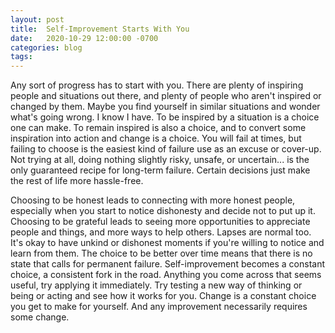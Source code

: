 ```yaml
---
layout: post
title:  Self-Improvement Starts With You
date:   2020-10-29 12:00:00 -0700
categories: blog
tags: 
---
```


Any sort of progress has to start with you. There are plenty of inspiring people and situations out there, and plenty of people who aren't inspired or changed by them. Maybe you find yourself in similar situations and wonder what's going wrong. I know I have. To be inspired by a situation is a choice one can make. To remain inspired is also a choice, and to convert some inspiration into action and change is a choice. You will fail at times, but failing to choose is the easiest kind of failure use as an excuse or cover-up. Not trying at all, doing nothing slightly risky, unsafe, or uncertain... is the only guaranteed recipe for long-term failure. Certain decisions just make the rest of life more hassle-free. 

Choosing to be honest leads to connecting with more honest people, especially when you start to notice dishonesty and decide not to put up it. Choosing to be grateful leads to seeing more opportunities to appreciate people and things, and more ways to help others. Lapses are normal too. It's okay to have unkind or dishonest moments if you're willing to notice and learn from them. The choice to be better over time means that there is no state that calls for permanent failure. Self-improvement becomes a constant choice, a consistent fork in the road. Anything you come across that seems useful, try applying it immediately. Try testing a new way of thinking or being or acting and see how it works for you. Change is a constant choice you get to make for yourself. And any improvement necessarily requires some change.    
























